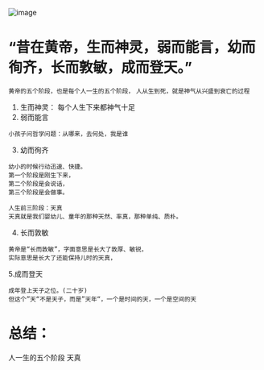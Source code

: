 ![image](https://user-images.githubusercontent.com/57900174/70373624-af1f8780-193d-11ea-8afd-641d55003a9a.png)

# “昔在黄帝，生而神灵，弱而能言，幼而徇齐，长而敦敏，成而登天。”
`黄帝的五个阶段，也是每个人一生的五个阶段，`
`人从生到死，就是神气从兴盛到衰亡的过程`
1. 生而神灵： 每个人生下来都神气十足
2. 弱而能言
```
小孩子问哲学问题：从哪来，去何处，我是谁
```
3. 幼而徇齐
```
幼小的时候行动迅速、快捷。
第一个阶段是刚生下来，
第二个阶段是会说话，
第三个阶段是会做事。
```

```
人生前三阶段：天真
天真就是我们婴幼儿、童年的那种天然、率真，那种单纯、质朴。

```

4. 长而敦敏
```
黄帝是“长而敦敏”，字面意思是长大了敦厚、敏锐，
实际意思是长大了还能保持儿时的天真，

```

5.成而登天
```
成年登上天子之位。(二十岁)
但这个”天“不是天子，而是”天年“，一个是时间的天，一个是空间的天
```

# 总结：
人一生的五个阶段
天真
